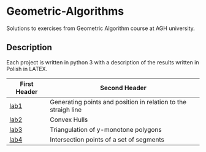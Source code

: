 # Geometric-Algorithms
Solutions to exercises from Geometric Algorithm course at AGH university.
## Description
Each project is written in python 3 with a description of the results written in Polish in LATEX. 

| First Header  | Second Header |
| ------------- | ------------- |
| [lab1](https://github.com/pawel002/Geometric-Algorithms/tree/main/lab1)  | Generating points and position in relation to the straigh line  |
| [lab2](https://github.com/pawel002/Geometric-Algorithms/tree/main/lab2)  | Convex Hulls  |
| [lab3](https://github.com/pawel002/Geometric-Algorithms/tree/main/lab3)  | Triangulation of y-monotone polygons  |
| [lab4](https://github.com/pawel002/Geometric-Algorithms/tree/main/lab4)  | Intersection points of a set of segments |
